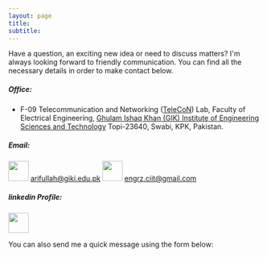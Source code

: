 ```yaml
---
layout: page
title: 
subtitle: 
---
```

Have a question, an exciting new idea or need to discuss matters? I'm always looking forward to friendly communication. You can find all the necessary details in order to make contact below.

##### Office:

- F-09 Telecommunication and Networking ([TeleCoN](https://www.giki.edu.pk/telecon)) Lab, 
  Faculty of Electrical Engineering, 
  [Ghulam Ishaq Khan (GIK) Institute of Engineering Sciences and Technology](https://www.giki.edu.pk/) 
  Topi-23640, Swabi, KPK, Pakistan.


##### Email:
[<img src="../img/email.png" height="40px">](mailto:arifullah@giki.edu.pk) [arifullah@giki.edu.pk](mailto:arifullah@giki.edu.pk)
[<img src="../img/gmail.png" height="40px">](mailto:arifullah@giki.edu.pk) [engrz.ciit@gmail.com](mailto:engrz.ciit@gmail.com)
  
##### linkedin Profile:
[<img src="../img/linkedin.png" height="40px">](https://www.linkedin.com/in/arifullah012/)

You can also send me a quick message using the form below:
